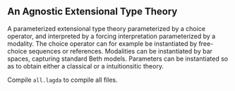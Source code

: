 ## An Agnostic Extensional Type Theory

A parameterized extensional type theory parameterized by a choice
operator, and interpreted by a forcing interpretation parameterized by
a modality. The choice operator can for example be instantiated by
free-choice sequences or references. Modalities can be instantiated by
bar spaces, capturing standard Beth models. Parameters can be
instantiated so as to obtain either a classical or a intuitionsitic
theory.

Compile `all.lagda` to compile all files.

